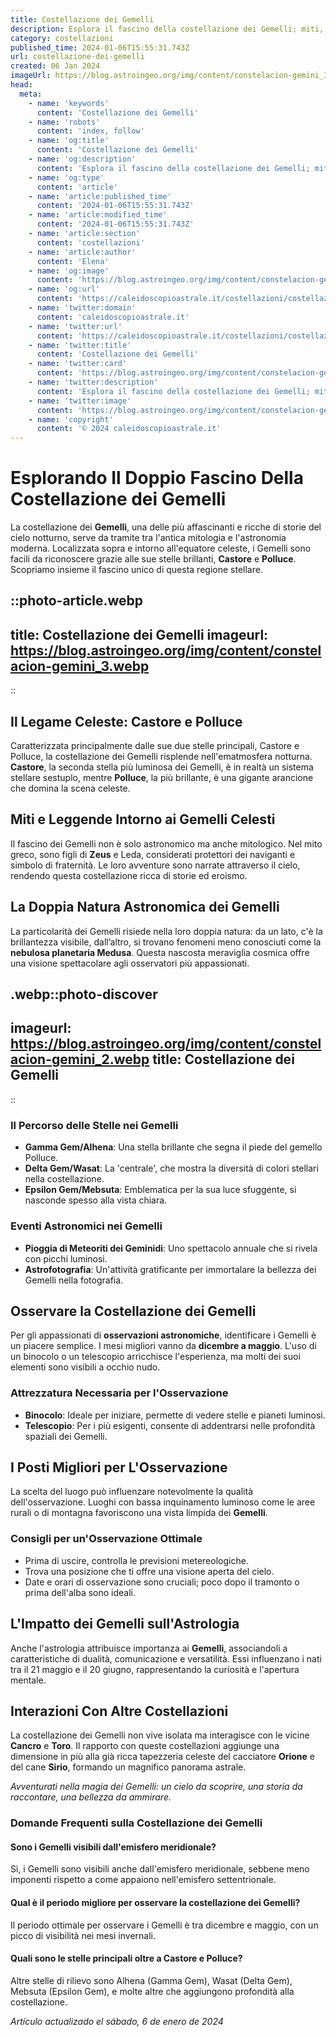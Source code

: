 ```yaml
---
title: Costellazione dei Gemelli
description: Esplora il fascino della costellazione dei Gemelli; miti, stelle principali, e visibilità notturna. Scopri di più con la nostra guida completa.
category: costellazioni
published_time: 2024-01-06T15:55:31.743Z
url: costellazione-dei-gemelli
created: 06 Jan 2024
imageUrl: https://blog.astroingeo.org/img/content/constelacion-gemini_3.webp
head:
  meta:
    - name: 'keywords'
      content: 'Costellazione dei Gemelli'
    - name: 'robots'
      content: 'index, follow'
    - name: 'og:title'
      content: 'Costellazione dei Gemelli'
    - name: 'og:description'
      content: 'Esplora il fascino della costellazione dei Gemelli; miti, stelle principali, e visibilità notturna. Scopri di più con la nostra guida completa.'
    - name: 'og:type'
      content: 'article'
    - name: 'article:published_time'
      content: '2024-01-06T15:55:31.743Z'
    - name: 'article:modified_time'
      content: '2024-01-06T15:55:31.743Z'
    - name: 'article:section'
      content: 'costellazioni'
    - name: 'article:author'
      content: 'Elena'
    - name: 'og:image'
      content: 'https://blog.astroingeo.org/img/content/constelacion-gemini_3.webp'
    - name: 'og:url'
      content: 'https://caleidoscopioastrale.it/costellazioni/costellazione-dei-gemelli'
    - name: 'twitter:domain'
      content: 'caleidoscopioastrale.it'
    - name: 'twitter:url'
      content: 'https://caleidoscopioastrale.it/costellazioni/costellazione-dei-gemelli'
    - name: 'twitter:title'
      content: 'Costellazione dei Gemelli'
    - name: 'twitter:card'
      content: 'https://blog.astroingeo.org/img/content/constelacion-gemini_3.webp'
    - name: 'twitter:description'
      content: 'Esplora il fascino della costellazione dei Gemelli; miti, stelle principali, e visibilità notturna. Scopri di più con la nostra guida completa.'
    - name: 'twitter:image'
      content: 'https://blog.astroingeo.org/img/content/constelacion-gemini_3.webp'
    - name: 'copyright'
      content: '© 2024 caleidoscopioastrale.it'
---
```

# Esplorando Il Doppio Fascino Della Costellazione dei Gemelli

La costellazione dei **Gemelli**, una delle più affascinanti e ricche di storie del cielo notturno, serve da tramite tra l'antica mitologia e l'astronomia moderna. Localizzata sopra e intorno all'equatore celeste, i Gemelli sono facili da riconoscere grazie alle sue stelle brillanti, **Castore** e **Polluce**. Scopriamo insieme il fascino unico di questa regione stellare.

::photo-article.webp
---
title: Costellazione dei Gemelli
imageurl: https://blog.astroingeo.org/img/content/constelacion-gemini_3.webp
---
::

## Il Legame Celeste: Castore e Polluce

Caratterizzata principalmente dalle sue due stelle principali, Castore e Polluce, la costellazione dei Gemelli risplende nell'ematmosfera notturna. **Castore**, la seconda stella più luminosa dei Gemelli, è in realtà un sistema stellare sestuplo, mentre **Polluce**, la più brillante, è una gigante arancione che domina la scena celeste.

## Miti e Leggende Intorno ai Gemelli Celesti

Il fascino dei Gemelli non è solo astronomico ma anche mitologico. Nel mito greco, sono figli di **Zeus** e Leda, considerati protettori dei naviganti e simbolo di fraternità. Le loro avventure sono narrate attraverso il cielo, rendendo questa costellazione ricca di storie ed eroismo.

## La Doppia Natura Astronomica dei Gemelli

La particolarità dei Gemelli risiede nella loro doppia natura: da un lato, c'è la brillantezza visibile, dall’altro, si trovano fenomeni meno conosciuti come la **nebulosa planetaria Medusa**. Questa nascosta meraviglia cosmica offre una visione spettacolare agli osservatori più appassionati.

.webp::photo-discover
---
imageurl: https://blog.astroingeo.org/img/content/constelacion-gemini_2.webp
title: Costellazione dei Gemelli
---
::

### Il Percorso delle Stelle nei Gemelli

- **Gamma Gem/Alhena**: Una stella brillante che segna il piede del gemello Polluce.
- **Delta Gem/Wasat**: La 'centrale', che mostra la diversità di colori stellari nella costellazione.
- **Epsilon Gem/Mebsuta**: Emblematica per la sua luce sfuggente, si nasconde spesso alla vista chiara.

### Eventi Astronomici nei Gemelli

- **Pioggia di Meteoriti dei Geminidi**: Uno spettacolo annuale che si rivela con picchi luminosi.
- **Astrofotografia**: Un'attività gratificante per immortalare la bellezza dei Gemelli nella fotografia.

## Osservare la Costellazione dei Gemelli

Per gli appassionati di **osservazioni astronomiche**, identificare i Gemelli è un piacere semplice. I mesi migliori vanno da **dicembre a maggio**. L'uso di un binocolo o un telescopio arricchisce l'esperienza, ma molti dei suoi elementi sono visibili a occhio nudo.

### Attrezzatura Necessaria per l'Osservazione

- **Binocolo**: Ideale per iniziare, permette di vedere stelle e pianeti luminosi.
- **Telescopio**: Per i più esigenti, consente di addentrarsi nelle profondità spaziali dei Gemelli.

## I Posti Migliori per L'Osservazione

La scelta del luogo può influenzare notevolmente la qualità dell'osservazione. Luoghi con bassa inquinamento luminoso come le aree rurali o di montagna favoriscono una vista limpida dei **Gemelli**.

### Consigli per un'Osservazione Ottimale

- Prima di uscire, controlla le previsioni metereologiche.
- Trova una posizione che ti offre una visione aperta del cielo.
- Date e orari di osservazione sono cruciali; poco dopo il tramonto o prima dell'alba sono ideali.

## L'Impatto dei Gemelli sull'Astrologia

Anche l'astrologia attribuisce importanza ai **Gemelli**, associandoli a caratteristiche di dualità, comunicazione e versatilità. Essi influenzano i nati tra il 21 maggio e il 20 giugno, rappresentando la curiosità e l'apertura mentale.

## Interazioni Con Altre Costellazioni

La costellazione dei Gemelli non vive isolata ma interagisce con le vicine **Cancro** e **Toro**. Il rapporto con queste costellazioni aggiunge una dimensione in più alla già ricca tapezzeria celeste del cacciatore **Orione** e del cane **Sirio**, formando un magnifico panorama astrale.

_Avventurati nella magia dei Gemelli: un cielo da scoprire, una storia da raccontare, una bellezza da ammirare._

### Domande Frequenti sulla Costellazione dei Gemelli

#### Sono i Gemelli visibili dall'emisfero meridionale?
Sì, i Gemelli sono visibili anche dall'emisfero meridionale, sebbene meno imponenti rispetto a come appaiono nell'emisfero settentrionale.

#### Qual è il periodo migliore per osservare la costellazione dei Gemelli?
Il periodo ottimale per osservare i Gemelli è tra dicembre e maggio, con un picco di visibilità nei mesi invernali.

#### Quali sono le stelle principali oltre a Castore e Polluce?
Altre stelle di rilievo sono Alhena (Gamma Gem), Wasat (Delta Gem), Mebsuta (Epsilon Gem), e molte altre che aggiungono profondità alla costellazione.

_Artículo actualizado el sábado, 6 de enero de 2024_